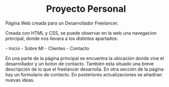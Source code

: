 <h1 align="center">Proyecto Personal</h1>
<p>Página Web creada para un Desarrollador Freelancer.</p>
<p>Creada con HTML y CSS, se puede observar en la web una navegacion principal, donde nos llevara a los distintos apartados:</p>
  - Inicio 
  - Sobre MI
  - Clientes
  - Contacto
  <p>En una parte de la página principal se encuentra la ubicación donde vive el desarrollador y un boton de contacto.
  También esta situado una breve descripción de lo que el freelancer desarrolla.
  En otra sección de la página hay un formulario de contacto.
  En posteriores actualizaciones se añadiran nuevas ideas.</p>
